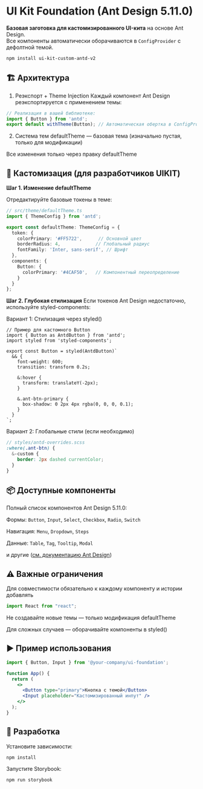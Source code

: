 # UI Kit Foundation (Ant Design 5.11.0)

**Базовая заготовка для кастомизированного UI-кита** на основе Ant Design.  
Все компоненты автоматически оборачиваются в `ConfigProvider` с дефолтной темой.

```bash
npm install ui-kit-custom-antd-v2
```

## 🏗️ Архитектура
1. Реэкспорт + Theme Injection
    Каждый компонент Ant Design реэкспортируется с применением темы:

```js
// Реализация в вашей библиотеке:
import { Button } from 'antd';
export default withTheme(Button); // Автоматическая обертка в ConfigProvider
```
2. Система тем
    defaultTheme — базовая тема (изначально пустая, только для модификации)

Все изменения только через правку defaultTheme

## 🎨 Кастомизация (для разработчиков UIKIT)

**Шаг 1. Изменение defaultTheme**

Отредактируйте базовые токены в теме:
```ts
// src/theme/defaultTheme.ts
import { ThemeConfig } from 'antd';

export const defaultTheme: ThemeConfig = {
  token: {
    colorPrimary: '#FF5722',      // Основной цвет
    borderRadius: 4,             // Глобальный радиус
    fontFamily: 'Inter, sans-serif', // Шрифт
  },
  components: {
    Button: {
      colorPrimary: '#4CAF50',   // Компонентный переопределение
    }
  }
};
```

**Шаг 2. Глубокая стилизация**
Если токенов Ant Design недостаточно, используйте styled-components:

Вариант 1: Стилизация через styled()
```tsx
// Пример для кастомного Button
import { Button as AntdButton } from 'antd';
import styled from 'styled-components';

export const Button = styled(AntdButton)`
  && {
    font-weight: 600;
    transition: transform 0.2s;
    
    &:hover {
      transform: translateY(-2px);
    }
    
    &.ant-btn-primary {
      box-shadow: 0 2px 4px rgba(0, 0, 0, 0.1);
    }
  }
`;
```

Вариант 2: Глобальные стили (если необходимо)
```scss
// styles/antd-overrides.scss
:where(.ant-btn) {
  &-custom {
    border: 2px dashed currentColor;
  }
}
```

## 📦 Доступные компоненты
Полный список компонентов Ant Design 5.11.0:

Формы: `Button`, `Input`, `Select`, `Checkbox`, `Radio`, `Switch`

Навигация: `Menu`, `Dropdown`, `Steps`

Данные: `Table`, `Tag`, `Tooltip`, `Modal`

и другие ([см. документацию Ant Design]('https://ant.design/components/overview'))

## ⚠️ Важные ограничения

Для совместимости обязательно к каждому компоненту и истории добавлять 

```js
import React from "react";
```

Не создавайте новые темы — только модификация defaultTheme

Для сложных случаев — оборачивайте компоненты в styled()

## ▶️ Пример использования
```jsx
import { Button, Input } from '@your-company/ui-foundation';

function App() {
  return (
    <>
      <Button type="primary">Кнопка с темой</Button>
      <Input placeholder="Кастомизированный инпут" />
    </>
  );
}
```

## 🤝 Разработка

Установите зависимости:
```bash
npm install
```

Запустите Storybook:
```bash
npm run storybook
```